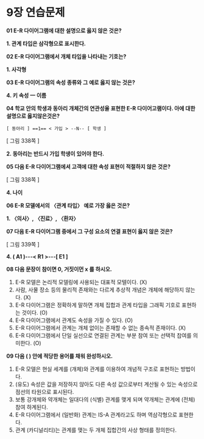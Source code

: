 # 9장 연습문제

**01 E-R 다이어그램에 대한 설명으로 옳지 않은 것은?**

**1. 관계 타입은 삼각형으로 표시한다.**

**02 E-R 다이어그램에서 개체 타입을 나타내는 기호는?**

**1. 사각형**

**03 E-R 다이어그램의 속성 종류와 그 예로 옳지 않는 것은?**

**4. 키 속성 一 이름**

**04 학교 안의 학생과 동아리 개체간의 연관성율 표현한 E-R 다이어고램이다. 아에 대한 설명으로 옳지않은것은?**

`[ 동아리 ] ==1== < 가입 > --N-- [ 학생 ]`

[ 그림 338쪽 ]

**2. 동아리는 반드시 가입 학생이 있어야 한다.**

**05 다음 E-R 다이어그램에셔 고객에 대한 속성 표현이 적절하지 않은 것은?**

[ 그림 338쪽 ]

**4. 나이**

**06 E-R 모델에서의 〈관계 타입〉 예로 가장 옳은 것은?**

**1. 〈의사〉, 〈진료〉, 〈환자〉**

**07 다음 E-R 다이어그램 중에서 그 구성 요소의 연결 표현이 옳지 않은 것은?**

[ 그림 339쪽 ]

**4. ( A1 )---< R1 >---[ E1 ]**

**08 다음 문장이 참이면 0, 거짓이먼 x 를 하시오.**

1. E-R 모델은 논리적 모델링에 사용되는 대표적 모텔이다. (X)
2. 사람, 사물 장소 등의 물리적 존재와는 다르게 추상적 개념은 개체에 해당하지 않는다. (X)
3. E-R 다이어그램은 정확하게 말하면 개체 집합과 관계 타입을 그래픽 기호로 표현하는 것이다. (O)
4. E-R 다이어그램에서 관계도 속성을 가질 수 있다. (O)
5. E-R 다이어그램에서 관계는 개체 없이는 존재할 수 없는 종속적 존재이다. (X)
6. E-R 다이어그램에서 단일 실선으로 연결된 관계는 부분 참여 또는 선택적 찹여를 의미한다. (O)

**09 다음 ( ) 안에 적당한 용어를 채워 완성하시오.**

1. E-R 모델은 현실 세계를 (개체)와 관계를 이용하여 개념적 구조로 표현하는 방법이다.
2. (유도) 속성은 값을 저장하지 않아도 다른 속성 값으로부터 계산될 수 있는 속성으로 점선의 타원으로 표시된다.
3. 보통 강개체와 약개체는 일대다의 (식별) 관계를 맺게 되며 약개체는 관계에 (전체) 참여 하계된다.
4. E-R 다이어그램에서 (일반화) 관계는 IS-A 관계라고도 하며 역삼각형으로 표현한다.
5. 관계 (카디널리티)는 관계를 맺는 두 개체 집합간의 사상 형태를 정의한다.

